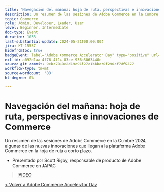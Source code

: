 ```yaml
---
title: 'Navegación del mañana: hoja de ruta, perspectivas e innovaciones de Commerce'
description: Un resumen de las sesiones de Adobe Commerce en la Cumbre 2024, algunas de las nuevas innovaciones que llegan a la plataforma Adobe Commerce en la hoja de ruta a corto plazo.
topic: Commerce
role: Admin, Developer, Leader, User
level: Beginner, Intermediate
doc-type: Event
duration: 1033
last-substantial-update: 2024-05-21T00:00:00Z
jira: KT-15537
hidefromtoc: true
badgeEvent: label="Adobe Commerce Accelerator Day" type="positive" url="https://experienceleague.adobe.com/en/docs/events/apac-commerce-recordings/2024/overview"
exl-id: a092d1aa-4f76-4f14-83ce-936b3063440e
source-git-commit: 0ebc7343e2d19e91f27c1bbba20f290ef7df5377
workflow-type: tm+mt
source-wordcount: '83'
ht-degree: 0%

---
```


# Navegación del mañana: hoja de ruta, perspectivas e innovaciones de Commerce

Un resumen de las sesiones de Adobe Commerce en la Cumbre 2024, algunas de las nuevas innovaciones que llegan a la plataforma Adobe Commerce en la hoja de ruta a corto plazo.

+ Presentado por Scott Rigby, responsable de producto de Adobe Commerce en JAPAC

>[!VIDEO](https://video.tv.adobe.com/v/3429264/?learn=on)

[&lt; Volver a Adobe Commerce Accelerator Day](./overview.md)
